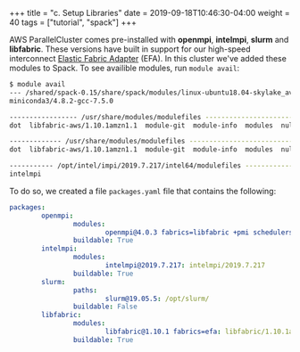 +++
title = "c. Setup Libraries"
date = 2019-09-18T10:46:30-04:00
weight = 40
tags = ["tutorial", "spack"]
+++

AWS ParallelCluster comes pre-installed with **openmpi**, **intelmpi**, **slurm** and **libfabric**. These versions have built in support for our high-speed interconnect [Elastic Fabric Adapter](https://aws.amazon.com/hpc/efa/) (EFA). In this cluster we've added these modules to Spack. To see availible modules, run `module avail`:

```bash
$ module avail
--- /shared/spack-0.15/share/spack/modules/linux-ubuntu18.04-skylake_avx512 ----
miniconda3/4.8.2-gcc-7.5.0  

----------------- /usr/share/modules/modulefiles ----------------------
dot  libfabric-aws/1.10.1amzn1.1  module-git  module-info  modules  null  openmpi/4.0.3  use.own  

------------- /usr/share/modules/modulefiles ---------------------------
dot  libfabric-aws/1.10.1amzn1.1  module-git  module-info  modules  null  openmpi/4.0.3  use.own  

----------- /opt/intel/impi/2019.7.217/intel64/modulefiles --------------
intelmpi  
```

To do so, we created a file `packages.yaml` file that contains the following:

```yaml
packages:
        openmpi:
                modules:
                        openmpi@4.0.3 fabrics=libfabric +pmi schedulers=slurm: openmpi/4.0.2
                buildable: True
        intelmpi:
                modules:
                        intelmpi@2019.7.217: intelmpi/2019.7.217
                buildable: True
        slurm:
                paths:
                        slurm@19.05.5: /opt/slurm/
                buildable: False
        libfabric:
                modules:
                        libfabric@1.10.1 fabrics=efa: libfabric/1.10.1amzn1.1
                buildable: True
```